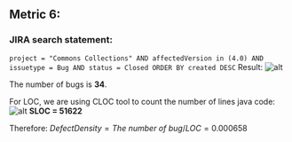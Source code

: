 ## Metric 6:

### JIRA search statement:
`project = "Commons Collections" AND affectedVersion in (4.0) AND issuetype = Bug AND status = Closed ORDER BY created DESC`
Result:
![alt](https://i.imgur.com/sYPC88w)

The number of bugs is **34**.

For LOC, we are using CLOC tool to count the number of lines java code:
![alt](https://i.imgur.com/eN0U4B8)
**SLOC = 51622**

Therefore:
$Defect Density = The\ number\ of \ bug / LOC = 0.000658$